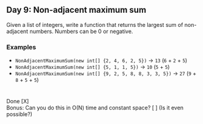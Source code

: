 ## Day 9: Non-adjacent maximum sum
Given a list of integers, write a function that returns the largest sum of non-adjacent numbers. Numbers can be 0 or negative.
### Examples
* `NonAdjacentMaximumSum(new int[] {2, 4, 6, 2, 5})` -> `13` (`6` + `2` + `5`)
* `NonAdjacentMaximumSum(new int[] {5, 1, 1, 5})` -> `10` (`5` + `5`)
* `NonAdjacentMaximumSum(new int[] {9, 2, 5, 8, 8, 3, 3, 5})` -> `27` (`9` + `8` + `5` + `5`)
#
Done [X]  
Bonus: Can you do this in O(N) time and constant space? [ ] (Is it even possible?)